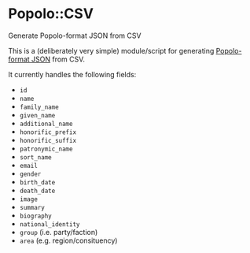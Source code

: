 # Popolo::CSV

Generate Popolo-format JSON from CSV

This is a (deliberately very simple) module/script for generating 
[Popolo-format JSON](http://www.popoloproject.com/) from CSV.

It currently handles the following fields:
* `id`
* `name`
* `family_name`
* `given_name`
* `additional_name`
* `honorific_prefix`
* `honorific_suffix`
* `patronymic_name`
* `sort_name`
* `email`
* `gender`
* `birth_date`
* `death_date`
* `image`
* `summary`
* `biography`
* `national_identity`
* `group` (i.e. party/faction)
* `area` (e.g. region/consituency)

